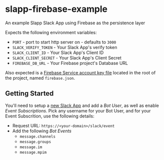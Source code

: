 # slapp-firebase-example
An example Slapp Slack App using Firebase as the persistence layer

Expects the following environment variables:

+ `PORT` - port to start http server on - defaults to `3000`
+ `SLACK_VERIFY_TOKEN` - Your Slack App's verify token
+ `SLACK_CLIENT_ID` - Your Slack App's Client ID
+ `SLACK_CLIENT_SECRET` - Your Slack App's Client Secret
+ `FIREBASE_DB_URL` - Your Firebase project's Database URL

Also expected is a [Firebase Service account key file](https://firebase.google.com/docs/server/setup) located in the root of the project, named `firebase.json`.

## Getting Started

You'll need to setup a [new Slack App](https://api.slack.com/apps/new) and add a *Bot User*, as well as enable *Event Subscriptions*. Pick any username for your Bot User, and for your Event Subscrition, use the following details:

+ Request URL: `https://<your-domain>/slack/event`
+ Add the following *Bot Events*
    * `message.channels`
    * `message.groups`
    * `message.im`
    * `message.mpim`
